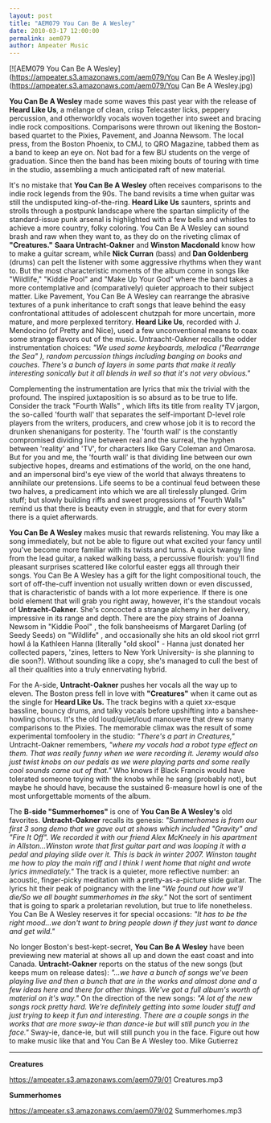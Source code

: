 ```yaml
---
layout: post
title: "AEM079 You Can Be A Wesley"
date: 2010-03-17 12:00:00
permalink: aem079
author: Ampeater Music
---
```

[![AEM079 You Can Be A Wesley](https://ampeater.s3.amazonaws.com/aem079/You Can Be A Wesley.jpg)](https://ampeater.s3.amazonaws.com/aem079/You Can Be A Wesley.jpg)

**You Can Be A Wesley** made some waves this past year with the release of **Heard Like Us**, a mélange of clean, crisp Telecaster licks, peppery percussion, and otherworldly vocals woven together into sweet and bracing indie rock compositions. Comparisons were thrown out likening the Boston-based quartet to the Pixies, Pavement, and Joanna Newsom. The local press, from the Boston Phoenix, to CMJ, to QRO Magazine, tabbed them as a band to keep an eye on. Not bad for a few BU students on the verge of graduation. Since then the band has been mixing bouts of touring with time in the studio, assembling a much anticipated raft of new material.

<!-- more -->

It's no mistake that **You Can Be A Wesley** often receives comparisons to the indie rock legends from the 90s. The band revisits a time when guitar was still the undisputed king-of-the-ring. **Heard Like Us**  saunters, sprints and strolls through a postpunk landscape where the spartan simplicity of the standard-issue punk arsenal is highlighted with a few bells and whistles to achieve a more country, folky coloring. You Can Be A Wesley can sound brash and raw when they want to, as they do on the riveting climax of **"Creatures."** **Saara Untracht-Oakner** and **Winston Macdonald** know how to make a guitar scream, while **Nick Curran** (bass) and **Dan Goldenberg** (drums) can pelt the listener with some aggressive rhythms when they want to. But the most characteristic moments of the album come in songs like "Wildlife," "Kiddie Pool" and "Make Up Your God" where the band takes a more contemplative and (comparatively) quieter approach to their subject matter. Like Pavement, You Can Be A Wesley can rearrange the abrasive textures of a punk inheritance to craft songs that leave behind the easy confrontational attitudes of adolescent chutzpah for more uncertain, more mature, and more perplexed territory. **Heard Like Us**, recorded with J. Mendocino (of Pretty and Nice), used a few unconventional means to coax some strange flavors out of the music. Untraacht-Oakner recalls the odder instrumentation choices: _"We used some keyboards, melodica ("Rearrange the Sea" ), random percussion things including banging on books and couches. There's a bunch of layers in some parts that make it really interesting sonically but it all blends in well so that it's not very obvious."_

Complementing the instrumentation are lyrics that mix the trivial with the profound. The inspired juxtaposition is so absurd as to be true to life. Consider the track "Fourth Walls" , which lifts its title from reality TV jargon, the so-called 'fourth wall' that separates the self-important D-level role players from the writers, producers, and crew whose job it is to record the drunken shenanigans for posterity. The 'fourth wall' is the constantly compromised dividing line between real and the surreal, the hyphen between 'reality' and 'TV', for characters like Gary Coleman and Omarosa. But for you and me, the 'fourth wall' is that dividing line between our own subjective hopes, dreams and estimations of the world, on the one hand, and an impersonal bird's eye view of the world that always threatens to annihilate our pretensions. Life seems to be a continual feud between these two halves, a predicament into which we are all tirelessly plunged. Grim stuff; but slowly building riffs and sweet progressions of "Fourth Walls" remind us that there is beauty even in struggle, and that for every storm there is a quiet afterwards.

**You Can Be A Wesley** makes music that rewards relistening. You may like a song immediately, but not be able to figure out what excited your fancy until you've become more familiar with its twists and turns. A quick twangy line from the lead guitar, a naked walking bass, a percussive flourish: you'll find pleasant surprises scattered like colorful easter eggs all through their songs. You Can Be A Wesley has a gift for the light compositional touch, the sort of off-the-cuff invention not usually written down or even discussed, that is characteristic of bands with a lot more experience. If there is one bold element that will grab you right away, however, it's the standout vocals of **Untracht-Oakner**. She's concocted a strange alchemy in her delivery, impressive in its range and depth. There are the pixy strains of Joanna Newsom in "Kiddie Pool" , the folk bansheeisms of Margaret Darling (of Seedy Seeds) on "Wildlife" , and occasionally she hits an old skool riot grrrl howl á la Kathleen Hanna (literally "old skool" - Hanna just donated her collected papers, 'zines, letters to New York University- is she planning to die soon?). Without sounding like a copy, she's managed to cull the best of all their qualities into a truly ennervating hybrid.

For the A-side, **Untracht-Oakner** pushes her vocals all the way up to eleven. The Boston press fell in love with **"Creatures"** when it came out as the single for **Heard Like Us.** The track begins with a quiet xx-esque bassline, bouncy drums, and talky vocals before upshifting into a banshee-howling chorus. It's the old loud/quiet/loud manouevre that drew so many comparisons to the Pixies. The memorable climax was the result of some experimental tomfoolery in the studio: _"There's a part in Creatures,"_ Untracht-Oakner remembers, _"where my vocals had a robot type effect on them. That was really funny when we were recording it. Jeremy would also just twist knobs on our pedals as we were playing parts and some really cool sounds came out of that."_ Who knows if Black Francis would have tolerated someone toying with the knobs while he sang (probably not), but maybe he should have, because the sustained 6-measure howl is one of the most unforgettable moments of the album.

The **B-side "Summerhomes"** is one of **You Can Be A Wesley's** old favorites. **Untracht-Oakner** recalls its genesis: _"Summerhomes is from our first 3 song demo that we gave out at shows which included "Gravity" and "Fire It Off". We recorded it with our friend Alex McKneely in his apartment in Allston...Winston wrote that first guitar part and was looping it with a pedal and playing slide over it. This is back in winter 2007. Winston taught me how to play the main riff and I think I went home that night and wrote lyrics immediately."_ The track is a quieter, more reflective number: an acoustic, finger-picky meditation with a pretty-as-a-picture slide guitar. The lyrics hit their peak of poignancy with the line _"We found out how we'll die/So we all bought summerhomes in the sky."_ Not the sort of sentiment that is going to spark a proletarian revolution, but true to life nonetheless. You Can Be A Wesley reserves it for special occasions: _"It has to be the right mood...we don't want to bring people down if they just want to dance and get wild."_

No longer Boston's best-kept-secret, **You Can Be A Wesley** have been previewing new material at shows all up and down the east coast and into Canada. **Untracht-Oakner** reports on the status of the new songs (but keeps mum on release dates): _"...we have a bunch of songs we've been playing live and then a bunch that are in the works and almost done and a few ideas here and there for other things. We've got a full album's worth of material on it's way."_ On the direction of the new songs: _"A lot of the new songs rock pretty hard. We're definitely getting into some louder stuff and just trying to keep it fun and interesting. There are a couple songs in the works that are more sway-ie than dance-ie but will still punch you in the face."_ Sway-ie, dance-ie, but will still punch you in the face. Figure out how to make music like that and You Can Be A Wesley too. Mike Gutierrez

---

**Creatures**

https://ampeater.s3.amazonaws.com/aem079/01 Creatures.mp3

**Summerhomes**

https://ampeater.s3.amazonaws.com/aem079/02 Summerhomes.mp3


